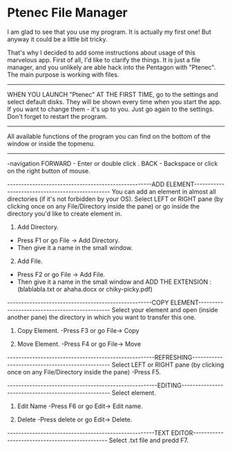 # Ptenec File Manager

I am glad to see that you use my program. It is actually my first one!
But anyway it could be a little bit tricky. 

That's why I decided to add some instructions about usage of this marvelous app.
First of all, I'd like to clarify the things. It is just a file manager, and you unlikely are able
hack into the Pentagon with "Ptenec".  
The main purpose is working with files.

___________________________________________________________________________________________________________________

WHEN YOU LAUNCH "Ptenec" AT THE FIRST TIME, go to the settings and select default disks.
They will be shown every time when you start the app. If you want to change them - it's up to you.
Just go again to the settings.
Don't forget to restart the program.

____________________________________________________________________________________________________________________
All available functions of the program you can find on the bottom of the window or inside the topmenu. 

____________________________________________________________________________________________________________________
-navigation
FORWARD - Enter or double click .
BACK - Backspace or click on the right button of mouse.


----------------------------------------------------ADD ELEMENT------------------------------------------------
You can add an element in almost all directories (if it's not forbidden by your OS).
Select LEFT or RIGHT pane (by clicking once on any File/Directory inside the pane) or 
go inside the directory you'd like to create element in.

1) Add Directory. 
- Press F1 or go File -> Add Directory. 
- Then give it a name in the small window.

2) Add File. 
- Press F2 or go File -> Add File. 
- Then give it a name in the small window and ADD THE EXTENSION :
 (blablabla.txt or ahaha.docx or chiky-picky.pdf)


----------------------------------------------------COPY ELEMENT----------------------------------------------
Select your element and open (inside another pane) the directory in which you want to transfer this one. 

1) Copy Element.
-Press F3 or go File-> Copy

2) Move Element.
-Press F4 or go File-> Move

-----------------------------------------------------REFRESHING------------------------------------------------
Select LEFT or RIGHT pane (by clicking once on any File/Directory inside the pane)
-Press F5.

------------------------------------------------------EDITING----------------------------------------------------
Select element.

1) Edit Name
-Press F6 or go Edit-> Edit name.

2) Delete
-Press delete or go Edit-> Delete.

-----------------------------------------------------TEXT EDITOR-----------------------------------------------
Select .txt file and predd F7.
